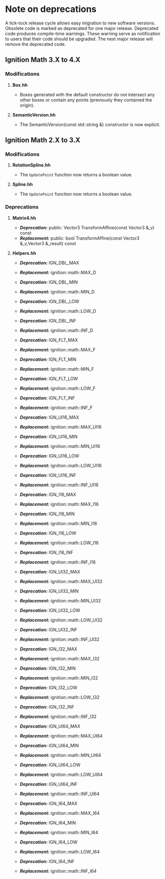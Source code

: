 # Note on deprecations
A tick-tock release cycle allows easy migration to new software versions.
Obsolete code is marked as deprecated for one major release.
Deprecated code produces compile-time warnings. These warning serve as
notification to users that their code should be upgraded. The next major
release will remove the deprecated code.

## Ignition Math 3.X to 4.X

### Modifications

1. **Box.hh**
    + Boxes generated with the default constructor do not intersect any other
    boxes or contain any points (previously they contained the origin).

1. **SemanticVersion.hh**
    + The SemanticVersion(const std::string &) constructor is now explicit.

## Ignition Math 2.X to 3.X

### Modifications

1. **RotationSpline.hh**
    + The `UpdatePoint` function now returns a boolean value.

1. **Spline.hh**
    + The `UpdatePoint` function now returns a boolean value.

### Deprecations

1. **Matrix4.hh**
    + ***Deprecation:*** public: Vector3<T> TransformAffine(const Vector3<T>
        &_v) const
    + ***Replacement:*** public: bool TransformAffine(const Vector3<T>
        &_v,Vector3<T> &_result) const

1. **Helpers.hh**
    + ***Deprecation:*** IGN_DBL_MAX
    + ***Replacement:*** ignition::math::MAX_D

    + ***Deprecation:*** IGN_DBL_MIN
    + ***Replacement:*** ignition::math::MIN_D

    + ***Deprecation:*** IGN_DBL_LOW
    + ***Replacement:*** ignition::math::LOW_D

    + ***Deprecation:*** IGN_DBL_INF
    + ***Replacement:*** ignition::math::INF_D

    + ***Deprecation:*** IGN_FLT_MAX
    + ***Replacement:*** ignition::math::MAX_F

    + ***Deprecation:*** IGN_FLT_MIN
    + ***Replacement:*** ignition::math::MIN_F

    + ***Deprecation:*** IGN_FLT_LOW
    + ***Replacement:*** ignition::math::LOW_F

    + ***Deprecation:*** IGN_FLT_INF
    + ***Replacement:*** ignition::math::INF_F

    + ***Deprecation:*** IGN_UI16_MAX
    + ***Replacement:*** ignition::math::MAX_UI16

    + ***Deprecation:*** IGN_UI16_MIN
    + ***Replacement:*** ignition::math::MIN_UI16

    + ***Deprecation:*** IGN_UI16_LOW
    + ***Replacement:*** ignition::math::LOW_UI16

    + ***Deprecation:*** IGN_UI16_INF
    + ***Replacement:*** ignition::math::INF_UI16

    + ***Deprecation:*** IGN_I16_MAX
    + ***Replacement:*** ignition::math::MAX_I16

    + ***Deprecation:*** IGN_I16_MIN
    + ***Replacement:*** ignition::math::MIN_I16

    + ***Deprecation:*** IGN_I16_LOW
    + ***Replacement:*** ignition::math::LOW_I16

    + ***Deprecation:*** IGN_I16_INF
    + ***Replacement:*** ignition::math::INF_I16

    + ***Deprecation:*** IGN_UI32_MAX
    + ***Replacement:*** ignition::math::MAX_UI32

    + ***Deprecation:*** IGN_UI32_MIN
    + ***Replacement:*** ignition::math::MIN_UI32

    + ***Deprecation:*** IGN_UI32_LOW
    + ***Replacement:*** ignition::math::LOW_UI32

    + ***Deprecation:*** IGN_UI32_INF
    + ***Replacement:*** ignition::math::INF_UI32

    + ***Deprecation:*** IGN_I32_MAX
    + ***Replacement:*** ignition::math::MAX_I32

    + ***Deprecation:*** IGN_I32_MIN
    + ***Replacement:*** ignition::math::MIN_I32

    + ***Deprecation:*** IGN_I32_LOW
    + ***Replacement:*** ignition::math::LOW_I32

    + ***Deprecation:*** IGN_I32_INF
    + ***Replacement:*** ignition::math::INF_I32

    + ***Deprecation:*** IGN_UI64_MAX
    + ***Replacement:*** ignition::math::MAX_UI64

    + ***Deprecation:*** IGN_UI64_MIN
    + ***Replacement:*** ignition::math::MIN_UI64

    + ***Deprecation:*** IGN_UI64_LOW
    + ***Replacement:*** ignition::math::LOW_UI64

    + ***Deprecation:*** IGN_UI64_INF
    + ***Replacement:*** ignition::math::INF_UI64

    + ***Deprecation:*** IGN_I64_MAX
    + ***Replacement:*** ignition::math::MAX_I64

    + ***Deprecation:*** IGN_I64_MIN
    + ***Replacement:*** ignition::math::MIN_I64

    + ***Deprecation:*** IGN_I64_LOW
    + ***Replacement:*** ignition::math::LOW_I64

    + ***Deprecation:*** IGN_I64_INF
    + ***Replacement:*** ignition::math::INF_I64

